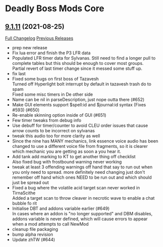 # Deadly Boss Mods Core

## [9.1.11](https://github.com/DeadlyBossMods/DeadlyBossMods/tree/9.1.11) (2021-08-25)
[Full Changelog](https://github.com/DeadlyBossMods/DeadlyBossMods/compare/9.1.10...9.1.11) [Previous Releases](https://github.com/DeadlyBossMods/DeadlyBossMods/releases)

- prep new release  
- Fix lua error and finish the P3 LFR data  
- Populated LFR timer data for Sylvanas. Still need to find a longer pull to complete tables but this should be enough to cover most groups.  
    Partial revert of last timer change since it messed some stuff up.  
- fix last  
- Fixed some bugs on first boss of Tazavesh  
    Turned off Hyperlight bolt interrupt by default in tazavesh trash do to spam  
    Fixed some misc timers in De other side  
- Name can be nil in parseDescription, just nope outta there (#652)  
- Make GUI elements support $spell:id and $journal:id syntax (Fixes #593) (#650)  
- Re-enable skinning option inside of GUI (#651)  
- Few timer tweaks from debug info  
- Use debuff for timer/counter to avoid CLEU order issues that cause arrow counts to be incorrect on sylvanas  
- tweak this audio too for more clarity as well  
- Since the nine has MANY mechanics, link essence voice audio has been changed to use a different voice file from fragments, so it is clearer which mechanic you are getting as soon a you hear it.  
- Add tank add marking to KT to get another thing off checklist  
    Also fixed bug with frostbound warning never working  
- tweak at least 3 offending warnings off hand that say to run out when you only need to spread. more definitely need changing just don't remember off hand which ones NEED to be run out and which should just be spread out  
- Fixed a bug where the volatile acid target scan never worked in TirnaScithe  
    Added a target scan to throw cleaver in necrotic wave to enable a chat bubble fo rit  
- Initialise DBT and addons variable earlier (#649)  
    In cases where an addon is "no longer supported" and DBM disables, addons variable is never defined, which will cause errors to appear when a mod attempts to call NewMod  
- cleanup file packaging  
- bump alpha revision  
- Update zhTW (#644)  

